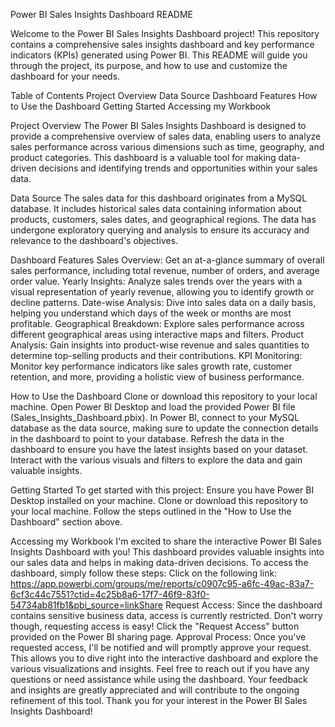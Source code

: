 Power BI Sales Insights Dashboard README

Welcome to the Power BI Sales Insights Dashboard project!
This repository contains a comprehensive sales insights dashboard and key performance indicators (KPIs) generated using Power BI. This README will guide you through the project, its purpose, and how to use and customize the dashboard for your needs.

Table of Contents
Project Overview
Data Source
Dashboard Features
How to Use the Dashboard
Getting Started
Accessing my Workbook


Project Overview
The Power BI Sales Insights Dashboard is designed to provide a comprehensive overview of sales data, enabling users to analyze sales performance across various dimensions such as time, geography, and product categories. This dashboard is a valuable tool for making data-driven decisions and identifying trends and opportunities within your sales data.

Data Source
The sales data for this dashboard originates from a MySQL database. It includes historical sales data containing information about products, customers, sales dates, and geographical regions. The data has undergone exploratory querying and analysis to ensure its accuracy and relevance to the dashboard's objectives.

Dashboard Features
Sales Overview: Get an at-a-glance summary of overall sales performance, including total revenue, number of orders, and average order value.
Yearly Insights: Analyze sales trends over the years with a visual representation of yearly revenue, allowing you to identify growth or decline patterns.
Date-wise Analysis: Dive into sales data on a daily basis, helping you understand which days of the week or months are most profitable.
Geographical Breakdown: Explore sales performance across different geographical areas using interactive maps and filters.
Product Analysis: Gain insights into product-wise revenue and sales quantities to determine top-selling products and their contributions.
KPI Monitoring: Monitor key performance indicators like sales growth rate, customer retention, and more, providing a holistic view of business performance.

How to Use the Dashboard
Clone or download this repository to your local machine.
Open Power BI Desktop and load the provided Power BI file (Sales_Insights_Dashboard.pbix).
In Power BI, connect to your MySQL database as the data source, making sure to update the connection details in the dashboard to point to your database.
Refresh the data in the dashboard to ensure you have the latest insights based on your dataset.
Interact with the various visuals and filters to explore the data and gain valuable insights.

Getting Started
To get started with this project:
Ensure you have Power BI Desktop installed on your machine.
Clone or download this repository to your local machine.
Follow the steps outlined in the "How to Use the Dashboard" section above.

Accessing my Workbook
I'm excited to share the interactive Power BI Sales Insights Dashboard with you! This dashboard provides valuable insights into our sales data and helps in making data-driven decisions. To access the dashboard, simply follow these steps:
Click on the following link: https://app.powerbi.com/groups/me/reports/c0907c95-a6fc-49ac-83a7-6cf3c44c7551?ctid=4c25b8a6-17f7-46f9-83f0-54734ab81fb1&pbi_source=linkShare
Request Access: Since the dashboard contains sensitive business data, access is currently restricted. Don't worry though, requesting access is easy! Click the "Request Access" button provided on the Power BI sharing page.
Approval Process: Once you've requested access, I'll be notified and will promptly approve your request. This allows you to dive right into the interactive dashboard and explore the various visualizations and insights.
Feel free to reach out if you have any questions or need assistance while using the dashboard. Your feedback and insights are greatly appreciated and will contribute to the ongoing refinement of this tool.
Thank you for your interest in the Power BI Sales Insights Dashboard!



